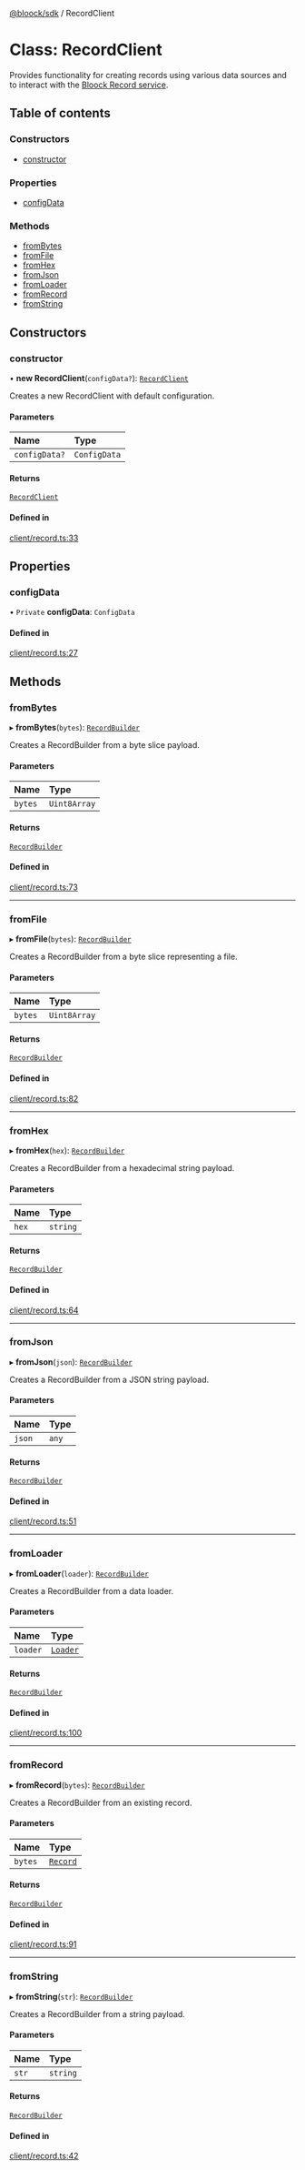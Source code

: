 [@bloock/sdk](../index.md) / RecordClient

# Class: RecordClient

Provides functionality for creating records using various data sources and to interact with the [Bloock Record service](https://dashboard.bloock.com/login).

## Table of contents

### Constructors

- [constructor](RecordClient.md#constructor)

### Properties

- [configData](RecordClient.md#configdata)

### Methods

- [fromBytes](RecordClient.md#frombytes)
- [fromFile](RecordClient.md#fromfile)
- [fromHex](RecordClient.md#fromhex)
- [fromJson](RecordClient.md#fromjson)
- [fromLoader](RecordClient.md#fromloader)
- [fromRecord](RecordClient.md#fromrecord)
- [fromString](RecordClient.md#fromstring)

## Constructors

### constructor

• **new RecordClient**(`configData?`): [`RecordClient`](RecordClient.md)

Creates a new RecordClient with default configuration.

#### Parameters

| Name | Type |
| :------ | :------ |
| `configData?` | `ConfigData` |

#### Returns

[`RecordClient`](RecordClient.md)

#### Defined in

[client/record.ts:33](https://github.com/bloock/bloock-sdk/blob/10b1e90/languages/js/src/client/record.ts#L33)

## Properties

### configData

• `Private` **configData**: `ConfigData`

#### Defined in

[client/record.ts:27](https://github.com/bloock/bloock-sdk/blob/10b1e90/languages/js/src/client/record.ts#L27)

## Methods

### fromBytes

▸ **fromBytes**(`bytes`): [`RecordBuilder`](RecordBuilder.md)

Creates a RecordBuilder from a byte slice payload.

#### Parameters

| Name | Type |
| :------ | :------ |
| `bytes` | `Uint8Array` |

#### Returns

[`RecordBuilder`](RecordBuilder.md)

#### Defined in

[client/record.ts:73](https://github.com/bloock/bloock-sdk/blob/10b1e90/languages/js/src/client/record.ts#L73)

___

### fromFile

▸ **fromFile**(`bytes`): [`RecordBuilder`](RecordBuilder.md)

Creates a RecordBuilder from a byte slice representing a file.

#### Parameters

| Name | Type |
| :------ | :------ |
| `bytes` | `Uint8Array` |

#### Returns

[`RecordBuilder`](RecordBuilder.md)

#### Defined in

[client/record.ts:82](https://github.com/bloock/bloock-sdk/blob/10b1e90/languages/js/src/client/record.ts#L82)

___

### fromHex

▸ **fromHex**(`hex`): [`RecordBuilder`](RecordBuilder.md)

Creates a RecordBuilder from a hexadecimal string payload.

#### Parameters

| Name | Type |
| :------ | :------ |
| `hex` | `string` |

#### Returns

[`RecordBuilder`](RecordBuilder.md)

#### Defined in

[client/record.ts:64](https://github.com/bloock/bloock-sdk/blob/10b1e90/languages/js/src/client/record.ts#L64)

___

### fromJson

▸ **fromJson**(`json`): [`RecordBuilder`](RecordBuilder.md)

Creates a RecordBuilder from a JSON string payload.

#### Parameters

| Name | Type |
| :------ | :------ |
| `json` | `any` |

#### Returns

[`RecordBuilder`](RecordBuilder.md)

#### Defined in

[client/record.ts:51](https://github.com/bloock/bloock-sdk/blob/10b1e90/languages/js/src/client/record.ts#L51)

___

### fromLoader

▸ **fromLoader**(`loader`): [`RecordBuilder`](RecordBuilder.md)

Creates a RecordBuilder from a data loader.

#### Parameters

| Name | Type |
| :------ | :------ |
| `loader` | [`Loader`](../interfaces/Loader.md) |

#### Returns

[`RecordBuilder`](RecordBuilder.md)

#### Defined in

[client/record.ts:100](https://github.com/bloock/bloock-sdk/blob/10b1e90/languages/js/src/client/record.ts#L100)

___

### fromRecord

▸ **fromRecord**(`bytes`): [`RecordBuilder`](RecordBuilder.md)

Creates a RecordBuilder from an existing record.

#### Parameters

| Name | Type |
| :------ | :------ |
| `bytes` | [`Record`](Record.md) |

#### Returns

[`RecordBuilder`](RecordBuilder.md)

#### Defined in

[client/record.ts:91](https://github.com/bloock/bloock-sdk/blob/10b1e90/languages/js/src/client/record.ts#L91)

___

### fromString

▸ **fromString**(`str`): [`RecordBuilder`](RecordBuilder.md)

Creates a RecordBuilder from a string payload.

#### Parameters

| Name | Type |
| :------ | :------ |
| `str` | `string` |

#### Returns

[`RecordBuilder`](RecordBuilder.md)

#### Defined in

[client/record.ts:42](https://github.com/bloock/bloock-sdk/blob/10b1e90/languages/js/src/client/record.ts#L42)
